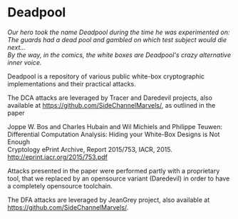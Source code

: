 # Deadpool
*Our hero took the name Deadpool during the time he was experimented on:  
The guards had a dead pool and gambled on which test subject would die next...  
By the way, in the comics, the white boxes are Deadpool's crazy alternative inner voice.*

Deadpool is a repository of various public white-box cryptographic implementations and their practical attacks.

The DCA attacks are leveraged by Tracer and Daredevil projects, also available at https://github.com/SideChannelMarvels/,
as outlined in the paper

Joppe W. Bos and Charles Hubain and Wil Michiels and Philippe Teuwen:  
Differential Computation Analysis: Hiding your White-Box Designs is Not Enough  
Cryptology ePrint Archive, Report 2015/753, IACR, 2015.  
http://eprint.iacr.org/2015/753.pdf

Attacks presented in the paper were performed partly with a proprietary tool, that we replaced by
an opensource variant (Daredevil) in order to have a completely opensource toolchain.

The DFA attacks are leveraged by JeanGrey project, also available at https://github.com/SideChannelMarvels/.
